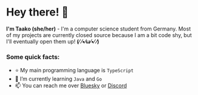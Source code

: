 # Hey there! 👋
**I'm Taako (she/her)** - I'm a computer science student from Germany. Most of my projects are currently closed source because I am a bit code shy, but I'll eventually open them up! **(⁄ ⁄•⁄ω⁄•⁄ ⁄)**
### Some quick facts:
- ⭐️ My main programming language is `TypeScript`
- 🌱 I’m currently learning `Java` and `Go`
- 📫 You can reach me over [Bluesky](https://example.com) or [Discord](https://example.com)
